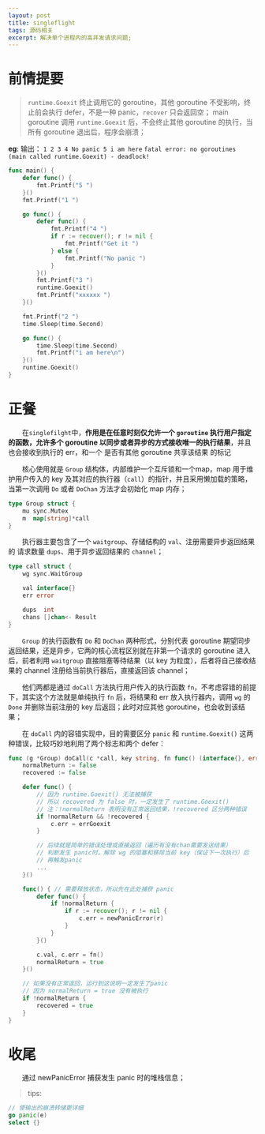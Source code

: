 ```yaml
---
layout: post
title: singleflight
tags: 源码相关
excerpt: 解决单个进程内的高并发请求问题;
---
```


# 前情提要

> `runtime.Goexit` 终止调用它的 goroutine，其他 goroutine 不受影响，终止前会执行 defer，不是一种 panic，`recover` 只会返回空；
> main goroutine 调用 `runtime.Goexit` 后，不会终止其他 goroutine 的执行，当所有 goroutine 退出后，程序会崩溃；

**eg**:
输出：
`1 2 3 4 No panic 5 i am here`
`fatal error: no goroutines (main called runtime.Goexit) - deadlock!`
```go
func main() {
	defer func() {
		fmt.Printf("5 ")
	}()
	fmt.Printf("1 ")

	go func() {
		defer func() {
			fmt.Printf("4 ")
			if r := recover(); r != nil {
				fmt.Printf("Get it ")
			} else {
				fmt.Printf("No panic ")
			}
		}()
		fmt.Printf("3 ")
		runtime.Goexit()
		fmt.Printf("xxxxxx ")
	}()

	fmt.Printf("2 ")
	time.Sleep(time.Second)

	go func() {
		time.Sleep(time.Second)
		fmt.Printf("i am here\n")
	}()
	runtime.Goexit()
}

```

# 正餐
&emsp;&emsp;在`singlefilght`中，**作用是在任意时刻仅允许一个 `goroutine` 执行用户指定的函数，允许多个 goroutine 以同步或者异步的方式接收唯一的执行结果**，并且也会接收到执行的 err，和一个 是否有其他 goroutine 共享该结果 的标记

&emsp;&emsp;核心使用就是 `Group` 结构体，内部维护一个互斥锁和一个map，map 用于维护用户传入的 key 及其对应的执行器（`call`）的指针，并且采用懒加载的策略，当第一次调用 `Do` 或者 `DoChan` 方法才会初始化 map 内存；
```go
type Group struct {
	mu sync.Mutex
	m  map[string]*call
}
```

&emsp;&emsp;执行器主要包含了一个 `waitgroup`、存储结构的 `val`、注册需要异步返回结果的 请求数量 `dups`、用于异步返回结果的 `channel`；
```go
type call struct {
	wg sync.WaitGroup

	val interface{}
	err error

	dups  int
	chans []chan<- Result
}
```

&emsp;&emsp;`Group` 的执行函数有 `Do` 和 `DoChan` 两种形式，分别代表 goroutine 期望同步返回结果，还是异步，它两的核心流程区别就在非第一个请求的 goroutine 进入后，前者利用 `waitgroup` 直接阻塞等待结果（以 key 为粒度），后者将自己接收结果的 channel 注册给当前执行器后，直接返回该 channel；

&emsp;&emsp;他们两都是通过 `doCall` 方法执行用户传入的执行函数 `fn`，不考虑容错的前提下，其实这个方法就是单纯执行 `fn` 后，将结果和 err 放入执行器内，调用 `wg` 的 `Done` 并删除当前注册的 key 后返回；此时对应其他 goroutine，也会收到该结果；

&emsp;&emsp;在 `doCall` 内的容错实现中，目的需要区分 `panic` 和 `runtime.Goexit()` 这两种错误，比较巧妙地利用了两个标志和两个 defer：

```go
func (g *Group) doCall(c *call, key string, fn func() (interface{}, error)) {
	normalReturn := false
	recovered := false

	defer func() {
        // 因为 runtime.Goexit() 无法被捕获
        // 所以 recovered 为 false 时，一定发生了 runtime.Goexit()
        // 注：!normalReturn 表明没有正常返回结果，!recovered 区分两种错误
		if !normalReturn && !recovered {
			c.err = errGoexit
		}

        // 后续就是简单的错误处理或直接返回（遍历有没有chan需要发送结果）
        // 判断发生 panic时，解除 wg 的阻塞和移除当前 key（保证下一次执行）后
        // 再触发panic
        ...
	}()

	func() { // 需要释放状态，所以先在此处捕获 panic
		defer func() {
			if !normalReturn {
				if r := recover(); r != nil {
					c.err = newPanicError(r)
				}
			}
		}()

		c.val, c.err = fn()
		normalReturn = true
	}()

    // 如果没有正常返回，运行到这说明一定发生了panic
    // 因为 normalReturn = true 没有被执行
	if !normalReturn { 
		recovered = true
	}
}
```

# 收尾
&emsp;&emsp;通过 newPanicError 捕获发生 panic 时的堆栈信息；

> tips:
```go
// 使输出的崩溃转储更详细
go panic(e)
select {} 
```